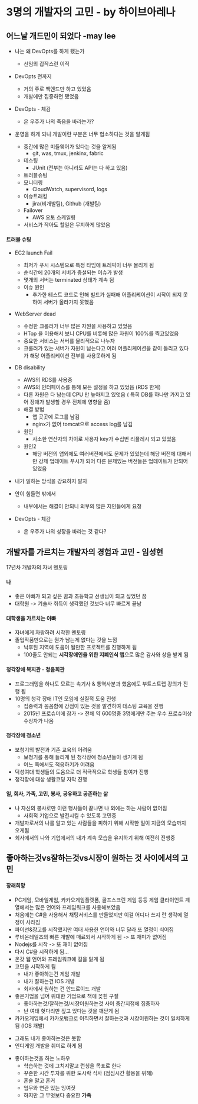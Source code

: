 # 3명의 개발자의 고민 - by 하이브아레나

## 어느날 개드민이 되었다 -may lee

* 나는 왜 DevOpts를 하게 됐는가
  - 선임의 갑작스런 이직

* DevOpts 전까지
  - 거의 주로 백엔드만 하고 있었음
  - 개발에만 집중하면 됐었음

* DevOpts - 체감
  - 온 우주가 나의 죽음을 바라는가?

* 운영을 하게 되니 개발이란 부분은 너무 협소하다는 것을 알게됨
  - 중간에 많은 미들웨어가 있다는 것을 알게됨
    - git, was, tmux, jenkinx, fabric
  - 테스팅
    - JUnit (전부는 아니라도 API는 다 하고 있음)
  - 트러블슈팅
  - 모니터링
    - CloudWatch, supervisord, logs
  - 이슈트래킹
    - jira(비개발팀), Github (개발팀)
  - Failover
    - AWS 오토 스케일링
  - 서비스가 작아도 할일은 무지하게 많았음

#### 트러블 슈팅
* EC2 launch Fail
  - 최저가 푸시 시스템으로 특정 타임에 트레픽이 너무 몰리게 됨
  - 순식간에 20개의 서버가 증설되는 이슈가 발생
  - 몇개의 서버는 terminated 상태가 계속 됨
  - 이슈 원인
    - 추가한 테스트 코드로 인해 빌드가 실패해 어플리케이션이 시작이 되지 못하여 서버가 올라가지 못했음

* WebServer dead
  - 수정한 크롤러가 너무 많은 자원을 사용하고 있었음
  - HTop 을 이용해서 보니 CPU를 비롯해 많은 자원이 100%를 찍고있었음
  - 중요한 서비스는 서버를 물리적으로 나누자
  - 크롤러가 있는 서버가 자원이 남는다고 여러 어플리케이션을 같이 돌리고 있다가 해당 어플리케이션 전부를 사용못하게 됨

* DB disability
  - AWS의 RDS를 사용중
  - AWS의 인터페이스를 통해 모든 설정을 하고 있었음 (RDS 한계)
  - 다른 자원은 다 남는데 CPU 만 높아지고 있엇음 ( 특히 DB를 하나만 가지고 있어 장애가 발생할 경우 전체에 영향을 줌)
  - 해결 방법
    - 앱 곳곳에 로그를 남김
    - nginx가 없어 tomcat으로 access log를 남김
  - 원인 
    - 사소한 연산자의 차이로 사용자 key가 수십번 리플레시 되고 있었음
  - 원인2
    - 해당 버전의 앱외에도 여러버전에서도 문제가 있었는데 해당 버전에 대해서만 강제 업데이트 푸시가 되어 다른 문제있는 버전들은 업데이트가 안되어있었음

* 내가 일하는 방식을 강요하지 말자
* 안이 힘들면 밖에서
  - 내부에서는 해결이 안되니 외부의 많은 지인들에게 요청

* DevOpts - 체감
  - 온 우주가 나의 성장을 바라는 것 같다?

## 개발자를 가르치는 개발자의 경험과 고민 - 임성현
17년차 개발자의 자녀 멘토링

#### 나
* 좋은 아빠가 되고 싶은 꿈과 초등학교 선생님이 되고 싶었던 꿈
* 대학원 -> 기술사 취득이 생각했던 것보다 너무 빠르게 끝남

#### 대학생을 가르치는 아빠
* 자녀에게 자랑하려 시작한 멘토링
* 졸업작품만으로는 뭔가 남는게 없다는 것을 느낌
  - 낙후된 지역에 도움이 될만한 프로젝트를 진행하게 됨
  - 100줄도 안되는 **시각장애인을 위한 지폐인식 앱**으로 많은 감사와 상을 받게 됨

#### 청각장애 복지관 - 청음회관
* 프로그래밍을 하나도 모르는 속기사    & 통역사분과 했음에도 부트스트랩 강의가 진행 됨
* 10명의 청각 장애 IT인 모임에 실질적 도움 진행
  - 집중력과 꼼꼼함에 강점이 있는 것을 발견하여 테스팅 교육을 진행
  - 2015년 프로슈머에 참가 -> 전체 약 600명중 3명에게만 주는 우수 프로슈머상 수상자가 나옴 

#### 청각장애 청소년
* 보청기의 발전과 기존 교육의 어려움
  - 보청기를 통해 들리게 된 청각장애 청소년들이 생기게 됨
  - 어느 쪽에서도 적응하기가 어려움
* 덕성여대 학생들의 도움으로 더 적극적으로 학생들 참여가 진행
* 청각장애 대상 생활코딩 자막 진행

#### 일, 회사, 가족, 고민, 봉사, 공유하고 공존하는 삶
* 나 자신의 봉사로만 이런 행사들이 끝나면 나 외에는 하는 사람이 없어짐
  - 사회적 기업으로 발전시킬 수 있도록 고민중
* 개발자로서의 나를 알고 있는 사람들을 피하기 위해 시작한 일이 지금의 모습까지 오게됨
* 회사에서의 나와 기업에서의 내가 계속 모습을 유지하기 위해 여전히 진행중

## 좋아하는것vs잘하는것vs시장이 원하는 것 사이에서의 고민

#### 장래희망
* PC게임, 모바일게임, 카카오게임플랫폼, 골프스크린 게임 등등 게임 클라이언트 계열에서는 많은 언어와 프레임워크를 사용해보았음
* 처음에는 C#을 사용해서 채팅서비스를 만들었지만 이걸 어디다 쓰지 란 생각에 열정이 사라짐
* 파이선&장고를 시작했지만 여태 사용한 언어와 너무 달라 또 열정이 식어짐
* 루비온레일즈의 빠른 개발에 매료되서 시작하게 됨 -> 또 재미가 없어짐
* Nodejs를 시작 -> 또 재미 없어짐
* 다시 C#을 시작하게 됨...
* 온갖 웹 언어와 프레임워크에 길을 잃게 됨
* 고민을 시작하게 됨
  - 내가 좋아하는건 게임 개발
  - 내가 잘하는건 IOS 개발
  - 회사에서 원하는 건 안드로이드 개발
* 좋은기업을 넘어 위대한 기업으로 책에 꽂힌 구절
  - 좋아하는것/잘하는것/시장이원하는것 사이 중간지점에 집중하자
  - 난 여태 헛다리만 짚고 있다는 것을 깨닫게 됨
*  카카오게임에서 카카오뱅크로 이직하면서 잘하는것과 시장이원하는 것이 일치하게 됨 (IOS 개발)
  - 그래도 내가 좋아하는것은 못함
  - 인디게임 개발을 취미로 하게 됨

* 좋아하는것을 하는 노하우
  - 학습하는 것에 그치지말고 런칭을 목표로 한다
  - 꾸준한 시간 투자를 위한 도시락 식사 (점심시간 활용을 위해)
  - 혼술 말고 혼커
  - 업무와 연관 있는 잉여짓
  - 하지만 그 무엇보다 중요한 **가족**

